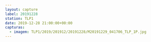 ```yaml
---
layout: capture
label: 20191228
station: TLP1
date: 2019-12-28 21:00:00+00:00
capturas:
  - imagem: TLP1/2019/201912/20191228/M20191229_041706_TLP_1P.jpg
---
```

